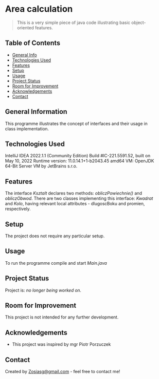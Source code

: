 # Area calculation
> This is a very simple piece of java code illustrating basic object-oriented features.
## Table of Contents
* [General Info](#general-information)
* [Technologies Used](#technologies-used)
* [Features](#features)
* [Setup](#setup)
* [Usage](#usage)
* [Project Status](#project-status)
* [Room for Improvement](#room-for-improvement)
* [Acknowledgements](#acknowledgements)
* [Contact](#contact)


## General Information
This programme illustrates the concept of interfaces and their usage in class implementation.

## Technologies Used
IntelliJ IDEA 2022.1.1 (Community Edition)
Build #IC-221.5591.52, built on May 10, 2022
Runtime version: 11.0.14.1+1-b2043.45 amd64
VM: OpenJDK 64-Bit Server VM by JetBrains s.r.o.

## Features
The interface _Ksztalt_ declares two methods: _obliczPowiechnie()_ and _obliczObwod_.
There are two classes implementing this interface: _Kwadrat_ and _Kolo_, having relevant local attributes - dlugoscBoku and promien, respectively.

## Setup
The project does not require any particular setup.

## Usage
To run the programme compile and start _Main.java_ 

## Project Status
Project is: _no longer being worked on_. 

## Room for Improvement
This project is not intended for any further development.

## Acknowledgements
- This project was inspired by mgr Piotr Porzuczek

## Contact
Created by Zosiasg@gmail.com - feel free to contact me!
